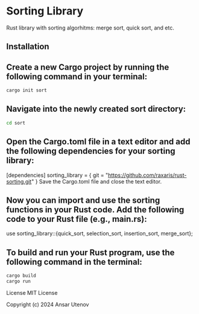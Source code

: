 # Sorting Library
Rust library with sorting algorhitms: merge sort, quick sort, and etc.

## Installation
## Create a new Cargo project by running the following command in your terminal:
```bash
cargo init sort
```
## Navigate into the newly created sort directory:
```bash
cd sort
```
## Open the Cargo.toml file in a text editor and add the following dependencies for your sorting library:
[dependencies]
sorting_library = { git = "https://github.com/raxaris/rust-sorting.git" }
Save the Cargo.toml file and close the text editor.

## Now you can import and use the sorting functions in your Rust code. Add the following code to your Rust file (e.g., main.rs):

use sorting_library::{quick_sort, selection_sort, insertion_sort, merge_sort};

## To build and run your Rust program, use the following command in the terminal:
```rust
cargo build
cargo run
```
License
MIT License

Copyright (c) 2024 Ansar Utenov
